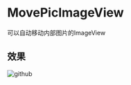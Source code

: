 # MovePicImageView
可以自动移动内部图片的ImageView

效果
--- 
![github](https://github.com/HYY-yu/MovePicImageView/blob/master/moveout.gif)
